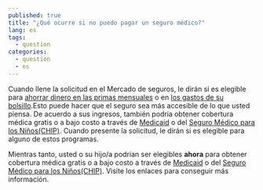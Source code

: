 ```yaml
---
published: true
title: "¿Qué ocurre si no puedo pagar un seguro médico?"
lang: es
tags: 
  - question
categories: 
  - question
  - es
---
```


Cuando llene la solicitud en el Mercado de seguros, le dirán si es elegible para [ahorrar dinero en las primas mensuales](/es/will-i-qualify-to-save-on-monthly-premiums) o en [los gastos de su bolsillo](/es/will-i-qualify-to-save-on-out-of-pocket-costs).Esto puede hacer que el seguro sea más accesible de lo que usted piensa. 
De acuerdo a sus ingresos, también podría obtener cobertura médica gratis o a bajo costo a través de [Medicaid](/es/do-i-qualify-for-medicaid) o del [Seguro Médico para los Niños(CHIP)](/es/are-my-children-eligible-for-chip). Cuando presente la solicitud, le dirán si es elegible para alguno de estos programas.  

Mientras tanto, usted o su hijo/a podrían ser elegibles **ahora** para obtener cobertura médica gratis o a bajo costo a través de [Medicaid](/es/do-i-qualify-for-medicaid) o del [Seguro Médico para los Niños(CHIP)](/es/are-my-children-eligible-for-chip). Visite los enlaces para conseguir más información.

